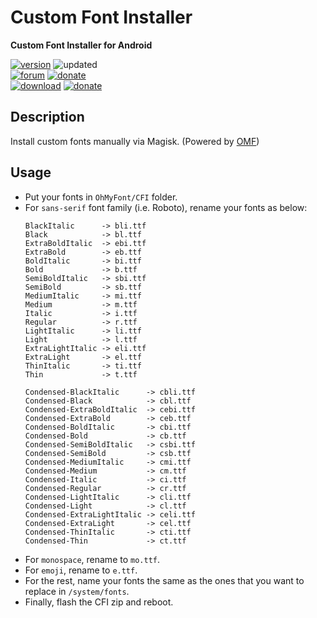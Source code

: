 # Custom Font Installer
**Custom Font Installer for Android**

[![version](https://img.shields.io/badge/Version-3.0-brightgreen.svg)](https://github.com/nongthaihoang/custom_font_installer/releases/tag/v3.0) 
![updated](https://img.shields.io/badge/Updated-Oct_05,_2021-green.svg)  
[![forum](https://img.shields.io/badge/Forum-XDA-orange.svg)](https://forum.xda-developers.com/t/module-oh-my-font-improve-android-typography.4215515) 
[![donate](https://img.shields.io/badge/Chat-Telegram-blue.svg)](https://t.me/ohmyfont)  
[![download](https://img.shields.io/badge/Download-↓-yellow.svg)](https://github.com/nongthaihoang/custom_font_installer/releases)
[![donate](https://img.shields.io/badge/Donate-Paypal-pink.svg)](https://paypal.me/nongthaihoang)

 
## Description
Install custom fonts manually via Magisk. (Powered by [OMF](https://gitlab.com/nongthaihoang/omftemplate))

## Usage
- Put your fonts in ``OhMyFont/CFI`` folder.
- For `sans-serif` font family (i.e. Roboto), rename your fonts as below:
  ```
  BlackItalic      -> bli.ttf
  Black            -> bl.ttf
  ExtraBoldItalic  -> ebi.ttf
  ExtraBold        -> eb.ttf
  BoldItalic       -> bi.ttf
  Bold             -> b.ttf
  SemiBoldItalic   -> sbi.ttf
  SemiBold         -> sb.ttf
  MediumItalic     -> mi.ttf
  Medium           -> m.ttf
  Italic           -> i.ttf
  Regular          -> r.ttf
  LightItalic      -> li.ttf
  Light            -> l.ttf
  ExtraLightItalic -> eli.ttf
  ExtraLight       -> el.ttf
  ThinItalic       -> ti.ttf
  Thin             -> t.ttf

  Condensed-BlackItalic      -> cbli.ttf
  Condensed-Black            -> cbl.ttf
  Condensed-ExtraBoldItalic  -> cebi.ttf
  Condensed-ExtraBold        -> ceb.ttf
  Condensed-BoldItalic       -> cbi.ttf
  Condensed-Bold             -> cb.ttf
  Condensed-SemiBoldItalic   -> csbi.ttf
  Condensed-SemiBold         -> csb.ttf
  Condensed-MediumItalic     -> cmi.ttf
  Condensed-Medium           -> cm.ttf
  Condensed-Italic           -> ci.ttf
  Condensed-Regular          -> cr.ttf
  Condensed-LightItalic      -> cli.ttf
  Condensed-Light            -> cl.ttf
  Condensed-ExtraLightItalic -> celi.ttf
  Condensed-ExtraLight       -> cel.ttf
  Condensed-ThinItalic       -> cti.ttf
  Condensed-Thin             -> ct.ttf
  ```
- For `monospace`, rename to `mo.ttf`.
- For `emoji`, rename to `e.ttf`.
- For the rest, name your fonts the same as the ones that you want to replace in `/system/fonts`.
- Finally, flash the CFI zip and reboot.
